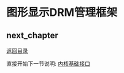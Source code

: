 # 图形显示DRM管理框架

## next_chapter

[返回目录](../README.md)

直接开始下一节说明: [内核基础接口](./ch03-x1.kernel_base_api.md)
